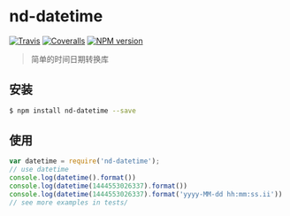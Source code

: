 # nd-datetime

[![Travis](https://img.shields.io/travis/ndfront/nd-datetime.svg?style=flat-square)](https://github.com/ndfront/nd-datetime)
[![Coveralls](https://img.shields.io/coveralls/ndfront/nd-datetime.svg?style=flat-square)](https://github.com/ndfront/nd-datetime)
[![NPM version](https://img.shields.io/npm/v/nd-datetime.svg?style=flat-square)](https://npmjs.org/package/nd-datetime)

> 简单的时间日期转换库

## 安装

```bash
$ npm install nd-datetime --save
```

## 使用

```js
var datetime = require('nd-datetime');
// use datetime
console.log(datetime().format())
console.log(datetime(1444553026337).format())
console.log(datetime(1444553026337).format('yyyy-MM-dd hh:mm:ss.ii'))
// see more examples in tests/
```
